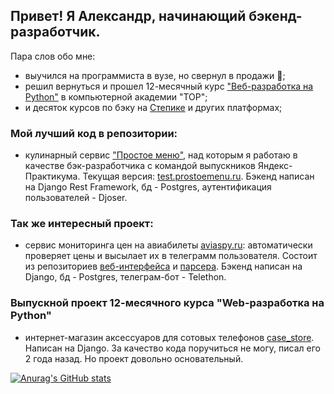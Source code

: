 ## Привет! Я Александр, начинающий бэкенд-разработчик.
Пара слов обо мне:
* выучился на программиста в вузе, но свернул в продажи 🤔;
* решил вернуться и прошел 12-месячный курс ["Веб-разработка на Python"](https://online.top-academy.ru/python_course) в компьютерной академии "ТОР";
* и десяток курсов по бэку на [Степике](https://stepik.org/users/76920875/certificates) и других платформах;

### Мой лучший код в репозитории:
* кулинарный сервис ["Простое меню"](https://github.com/Prostoe-menu/prostoemenu_dev), над которым я работаю в качестве бэк-разработчика с командой выпускников Яндекс-Практикума. Текущая версия: [test.prostoemenu.ru](https://test.prostoemenu.ru). Бэкенд написан на Django Rest Framework, бд - Postgres, аутентификация пользователей - Djoser.
### Так же интересный проект:
* сервис мониторинга цен на авиабилеты [aviaspy.ru](http://aviaspy.ru): автоматически проверяет цены и высылает их в телеграмм пользователя. Cостоит из репозиториев [веб-интерфейса](https://github.com/asbabushkin/Flight_catcher) и [парсера](https://github.com/asbabushkin/FC_parser2024). Бэкенд написан на Django, бд - Postgres, телеграм-бот - Telethon. 
### Выпускной проект 12-месячного курса "Web-разработка на Python"
* интернет-магазин аксессуаров для сотовых телефонов [case_store](https://github.com/asbabushkin/case_store). Написан на Django. За качество кода поручиться не могу, писал его 2 года назад. Но проект довольно основательный.

[![Anurag's GitHub stats](https://github-readme-stats.vercel.app/api?username=asbabushkin&hide=stars,contribs)](https://github.com/anuraghazra/github-readme-stats)

<!--
**asbabushkin/asbabushkin** is a ✨ _special_ ✨ repository because its `README.md` (this file) appears on your GitHub profile.

Here are some ideas to get you started:

- 🔭 I’m currently working on ...
- 🌱 I’m currently learning ...
- 👯 I’m looking to collaborate on ...
- 🤔 I’m looking for help with ...
- 💬 Ask me about ...
- 📫 How to reach me: ...
- 😄 Pronouns: ...
- ⚡ Fun fact: ...
-->
